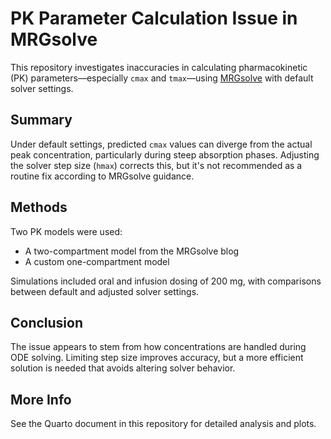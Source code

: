 # PK Parameter Calculation Issue in MRGsolve

This repository investigates inaccuracies in calculating pharmacokinetic (PK) parameters—especially `cmax` and `tmax`—using [MRGsolve](https://mrgsolve.github.io/) with default solver settings.

## Summary

Under default settings, predicted `cmax` values can diverge from the actual peak concentration, particularly during steep absorption phases. Adjusting the solver step size (`hmax`) corrects this, but it's not recommended as a routine fix according to MRGsolve guidance.

## Methods

Two PK models were used:
- A two-compartment model from the MRGsolve blog
- A custom one-compartment model

Simulations included oral and infusion dosing of 200 mg, with comparisons between default and adjusted solver settings.

## Conclusion

The issue appears to stem from how concentrations are handled during ODE solving. Limiting step size improves accuracy, but a more efficient solution is needed that avoids altering solver behavior.

## More Info

See the Quarto document in this repository for detailed analysis and plots.
